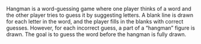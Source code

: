  Hangman is a word-guessing game where one player thinks of a word and the 
other player tries to guess it by suggesting letters. A blank line is drawn for each letter in the 
word, and the player fills in the blanks with correct guesses. However, for each incorrect 
guess, a part of a “hangman” figure is drawn. The goal is to guess the word before the 
hangman is fully drawn. 
